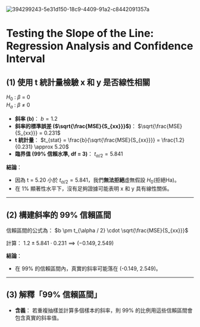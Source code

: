 ![394299243-5e31d150-18c9-4409-91a2-c8442091357a](https://github.com/user-attachments/assets/ccdc64d6-2a72-4010-9f76-e067205deae7)

# Testing the Slope of the Line: Regression Analysis and Confidence Interval
## (1) 使用 t 統計量檢驗 x 和 y 是否線性相關
   $H_0$ : $\beta$ = 0\
   $H_a$ : $\beta$ $\ne$ 0
   
- **斜率 (b)**：
  $b = 1.2$
- **斜率的標準誤差 ($\sqrt{\frac{MSE}{S_{xx}}}$)**：
  $\sqrt{\frac{MSE}{S_{xx}}} = 0.231$
- **t 統計量**：
  $t_{stat} = \frac{b}{\sqrt{\frac{MSE}{S_{xx}}}} = \frac{1.2}{0.231} \approx 5.20$
- **臨界值 (99% 信賴水準, df = 3)**：
  $t_{\alpha / 2} = 5.841$

**結論**：
- 因為 t = 5.20 小於 $t_{\alpha / 2} = 5.841$，我們**無法拒絕**虛無假設 $H_0$(拒絕Ha)。
- 在 1% 顯著性水平下，沒有足夠證據可能表明 x 和 y 具有線性關係。
---
## (2) 構建斜率的 99% 信賴區間
信賴區間的公式為：
$b \pm t_{\alpha / 2} \cdot \sqrt{\frac{MSE}{S_{xx}}}$

計算：
$1.2 \pm 5.841 \cdot 0.231 \implies (-0.149, 2.549)$

**結論**：
- 在 99% 的信賴區間內，真實的斜率可能落在 (-0.149, 2.549)。
---
## (3) 解釋「99% 信賴區間」

- **含義**：
  若重複抽樣並計算多個樣本的斜率，則 99% 的比例用這些信賴區間會包含真實的斜率值。
